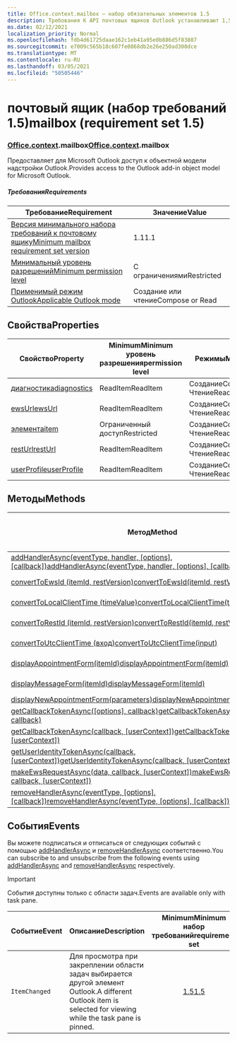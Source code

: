 ```yaml
---
title: Office.context.mailbox — набор обязательных элементов 1.5
description: Требования К API почтовых ящиков Outlook устанавливают 1,5 версии объектной модели почтовых ящиков.
ms.date: 02/12/2021
localization_priority: Normal
ms.openlocfilehash: fdb4d61725daae162c1eb41a95e0b886d5f83807
ms.sourcegitcommit: e7009c565b18c607fe0868db2e26e250ad308dce
ms.translationtype: MT
ms.contentlocale: ru-RU
ms.lasthandoff: 03/05/2021
ms.locfileid: "50505446"
---
```

# <a name="mailbox-requirement-set-15"></a><span data-ttu-id="543dd-103">почтовый ящик (набор требований 1.5)</span><span class="sxs-lookup"><span data-stu-id="543dd-103">mailbox (requirement set 1.5)</span></span>

### <a name="officecontextmailbox"></a><span data-ttu-id="543dd-104">[Office](office.md)[.context](office.context.md).mailbox</span><span class="sxs-lookup"><span data-stu-id="543dd-104">[Office](office.md)[.context](office.context.md).mailbox</span></span>

<span data-ttu-id="543dd-105">Предоставляет для Microsoft Outlook доступ к объектной модели надстройки Outlook.</span><span class="sxs-lookup"><span data-stu-id="543dd-105">Provides access to the Outlook add-in object model for Microsoft Outlook.</span></span>

##### <a name="requirements"></a><span data-ttu-id="543dd-106">Требования</span><span class="sxs-lookup"><span data-stu-id="543dd-106">Requirements</span></span>

|<span data-ttu-id="543dd-107">Требование</span><span class="sxs-lookup"><span data-stu-id="543dd-107">Requirement</span></span>| <span data-ttu-id="543dd-108">Значение</span><span class="sxs-lookup"><span data-stu-id="543dd-108">Value</span></span>|
|---|---|
|[<span data-ttu-id="543dd-109">Версия минимального набора требований к почтовому ящику</span><span class="sxs-lookup"><span data-stu-id="543dd-109">Minimum mailbox requirement set version</span></span>](../../requirement-sets/outlook-api-requirement-sets.md)| <span data-ttu-id="543dd-110">1.1</span><span class="sxs-lookup"><span data-stu-id="543dd-110">1.1</span></span>|
|[<span data-ttu-id="543dd-111">Минимальный уровень разрешений</span><span class="sxs-lookup"><span data-stu-id="543dd-111">Minimum permission level</span></span>](../../../outlook/understanding-outlook-add-in-permissions.md)| <span data-ttu-id="543dd-112">С ограничениями</span><span class="sxs-lookup"><span data-stu-id="543dd-112">Restricted</span></span>|
|[<span data-ttu-id="543dd-113">Применимый режим Outlook</span><span class="sxs-lookup"><span data-stu-id="543dd-113">Applicable Outlook mode</span></span>](../../../outlook/outlook-add-ins-overview.md#extension-points)| <span data-ttu-id="543dd-114">Создание или чтение</span><span class="sxs-lookup"><span data-stu-id="543dd-114">Compose or Read</span></span>|

## <a name="properties"></a><span data-ttu-id="543dd-115">Свойства</span><span class="sxs-lookup"><span data-stu-id="543dd-115">Properties</span></span>

| <span data-ttu-id="543dd-116">Свойство</span><span class="sxs-lookup"><span data-stu-id="543dd-116">Property</span></span> | <span data-ttu-id="543dd-117">Minimum</span><span class="sxs-lookup"><span data-stu-id="543dd-117">Minimum</span></span><br><span data-ttu-id="543dd-118">уровень разрешения</span><span class="sxs-lookup"><span data-stu-id="543dd-118">permission level</span></span> | <span data-ttu-id="543dd-119">Режимы</span><span class="sxs-lookup"><span data-stu-id="543dd-119">Modes</span></span> | <span data-ttu-id="543dd-120">Тип возвращаемых данных</span><span class="sxs-lookup"><span data-stu-id="543dd-120">Return type</span></span> | <span data-ttu-id="543dd-121">Minimum</span><span class="sxs-lookup"><span data-stu-id="543dd-121">Minimum</span></span><br><span data-ttu-id="543dd-122">набор требований</span><span class="sxs-lookup"><span data-stu-id="543dd-122">requirement set</span></span> |
|---|---|---|---|:---:|
| [<span data-ttu-id="543dd-123">диагностика</span><span class="sxs-lookup"><span data-stu-id="543dd-123">diagnostics</span></span>](/javascript/api/outlook/office.mailbox?view=outlook-js-1.5&preserve-view=true#diagnostics) | <span data-ttu-id="543dd-124">ReadItem</span><span class="sxs-lookup"><span data-stu-id="543dd-124">ReadItem</span></span> | <span data-ttu-id="543dd-125">Создание</span><span class="sxs-lookup"><span data-stu-id="543dd-125">Compose</span></span><br><span data-ttu-id="543dd-126">Чтение</span><span class="sxs-lookup"><span data-stu-id="543dd-126">Read</span></span> | [<span data-ttu-id="543dd-127">Diagnostics</span><span class="sxs-lookup"><span data-stu-id="543dd-127">Diagnostics</span></span>](/javascript/api/outlook/office.diagnostics?view=outlook-js-1.5&preserve-view=true) | [<span data-ttu-id="543dd-128">1.1</span><span class="sxs-lookup"><span data-stu-id="543dd-128">1.1</span></span>](../requirement-set-1.1/outlook-requirement-set-1.1.md) |
| [<span data-ttu-id="543dd-129">ewsUrl</span><span class="sxs-lookup"><span data-stu-id="543dd-129">ewsUrl</span></span>](/javascript/api/outlook/office.mailbox?view=outlook-js-1.5&preserve-view=true#ewsurl) | <span data-ttu-id="543dd-130">ReadItem</span><span class="sxs-lookup"><span data-stu-id="543dd-130">ReadItem</span></span> | <span data-ttu-id="543dd-131">Создание</span><span class="sxs-lookup"><span data-stu-id="543dd-131">Compose</span></span><br><span data-ttu-id="543dd-132">Чтение</span><span class="sxs-lookup"><span data-stu-id="543dd-132">Read</span></span> | <span data-ttu-id="543dd-133">String</span><span class="sxs-lookup"><span data-stu-id="543dd-133">String</span></span> | [<span data-ttu-id="543dd-134">1.1</span><span class="sxs-lookup"><span data-stu-id="543dd-134">1.1</span></span>](../requirement-set-1.1/outlook-requirement-set-1.1.md) |
| [<span data-ttu-id="543dd-135">элемента</span><span class="sxs-lookup"><span data-stu-id="543dd-135">item</span></span>](office.context.mailbox.item.md) | <span data-ttu-id="543dd-136">Ограниченный доступ</span><span class="sxs-lookup"><span data-stu-id="543dd-136">Restricted</span></span> | <span data-ttu-id="543dd-137">Создание</span><span class="sxs-lookup"><span data-stu-id="543dd-137">Compose</span></span><br><span data-ttu-id="543dd-138">Чтение</span><span class="sxs-lookup"><span data-stu-id="543dd-138">Read</span></span> | [<span data-ttu-id="543dd-139">Элемент</span><span class="sxs-lookup"><span data-stu-id="543dd-139">Item</span></span>](/javascript/api/outlook/office.item?view=outlook-js-1.5&preserve-view=true) | [<span data-ttu-id="543dd-140">1.1</span><span class="sxs-lookup"><span data-stu-id="543dd-140">1.1</span></span>](../requirement-set-1.1/outlook-requirement-set-1.1.md) |
| [<span data-ttu-id="543dd-141">restUrl</span><span class="sxs-lookup"><span data-stu-id="543dd-141">restUrl</span></span>](/javascript/api/outlook/office.mailbox?view=outlook-js-1.5&preserve-view=true#resturl) | <span data-ttu-id="543dd-142">ReadItem</span><span class="sxs-lookup"><span data-stu-id="543dd-142">ReadItem</span></span> | <span data-ttu-id="543dd-143">Создание</span><span class="sxs-lookup"><span data-stu-id="543dd-143">Compose</span></span><br><span data-ttu-id="543dd-144">Чтение</span><span class="sxs-lookup"><span data-stu-id="543dd-144">Read</span></span> | <span data-ttu-id="543dd-145">String</span><span class="sxs-lookup"><span data-stu-id="543dd-145">String</span></span> | [<span data-ttu-id="543dd-146">1.5</span><span class="sxs-lookup"><span data-stu-id="543dd-146">1.5</span></span>](../requirement-set-1.5/outlook-requirement-set-1.5.md) |
| [<span data-ttu-id="543dd-147">userProfile</span><span class="sxs-lookup"><span data-stu-id="543dd-147">userProfile</span></span>](/javascript/api/outlook/office.mailbox?view=outlook-js-1.5&preserve-view=true#userprofile) | <span data-ttu-id="543dd-148">ReadItem</span><span class="sxs-lookup"><span data-stu-id="543dd-148">ReadItem</span></span> | <span data-ttu-id="543dd-149">Создание</span><span class="sxs-lookup"><span data-stu-id="543dd-149">Compose</span></span><br><span data-ttu-id="543dd-150">Чтение</span><span class="sxs-lookup"><span data-stu-id="543dd-150">Read</span></span> | [<span data-ttu-id="543dd-151">UserProfile</span><span class="sxs-lookup"><span data-stu-id="543dd-151">UserProfile</span></span>](/javascript/api/outlook/office.userprofile?view=outlook-js-1.5&preserve-view=true) | [<span data-ttu-id="543dd-152">1.1</span><span class="sxs-lookup"><span data-stu-id="543dd-152">1.1</span></span>](../requirement-set-1.1/outlook-requirement-set-1.1.md) |

## <a name="methods"></a><span data-ttu-id="543dd-153">Методы</span><span class="sxs-lookup"><span data-stu-id="543dd-153">Methods</span></span>

| <span data-ttu-id="543dd-154">Метод</span><span class="sxs-lookup"><span data-stu-id="543dd-154">Method</span></span> | <span data-ttu-id="543dd-155">Minimum</span><span class="sxs-lookup"><span data-stu-id="543dd-155">Minimum</span></span><br><span data-ttu-id="543dd-156">уровень разрешения</span><span class="sxs-lookup"><span data-stu-id="543dd-156">permission level</span></span> | <span data-ttu-id="543dd-157">Режимы</span><span class="sxs-lookup"><span data-stu-id="543dd-157">Modes</span></span> | <span data-ttu-id="543dd-158">Minimum</span><span class="sxs-lookup"><span data-stu-id="543dd-158">Minimum</span></span><br><span data-ttu-id="543dd-159">набор требований</span><span class="sxs-lookup"><span data-stu-id="543dd-159">requirement set</span></span> |
|---|---|---|:---:|
| <span data-ttu-id="543dd-160">[addHandlerAsync(eventType, handler, [options], [callback])](/javascript/api/outlook/office.mailbox?view=outlook-js-1.5&preserve-view=true#addhandlerasync-eventtype--handler--options--callback-)</span><span class="sxs-lookup"><span data-stu-id="543dd-160">[addHandlerAsync(eventType, handler, [options], [callback])](/javascript/api/outlook/office.mailbox?view=outlook-js-1.5&preserve-view=true#addhandlerasync-eventtype--handler--options--callback-)</span></span> | <span data-ttu-id="543dd-161">ReadItem</span><span class="sxs-lookup"><span data-stu-id="543dd-161">ReadItem</span></span> | <span data-ttu-id="543dd-162">Создание</span><span class="sxs-lookup"><span data-stu-id="543dd-162">Compose</span></span><br><span data-ttu-id="543dd-163">Чтение</span><span class="sxs-lookup"><span data-stu-id="543dd-163">Read</span></span> | [<span data-ttu-id="543dd-164">1.5</span><span class="sxs-lookup"><span data-stu-id="543dd-164">1.5</span></span>](../requirement-set-1.5/outlook-requirement-set-1.5.md) |
| [<span data-ttu-id="543dd-165">convertToEwsId (itemId, restVersion)</span><span class="sxs-lookup"><span data-stu-id="543dd-165">convertToEwsId(itemId, restVersion)</span></span>](/javascript/api/outlook/office.mailbox?view=outlook-js-1.5&preserve-view=true#converttoewsid-itemid--restversion-) | <span data-ttu-id="543dd-166">Restricted</span><span class="sxs-lookup"><span data-stu-id="543dd-166">Restricted</span></span> | <span data-ttu-id="543dd-167">Создание</span><span class="sxs-lookup"><span data-stu-id="543dd-167">Compose</span></span><br><span data-ttu-id="543dd-168">Чтение</span><span class="sxs-lookup"><span data-stu-id="543dd-168">Read</span></span> | [<span data-ttu-id="543dd-169">1.3</span><span class="sxs-lookup"><span data-stu-id="543dd-169">1.3</span></span>](../requirement-set-1.3/outlook-requirement-set-1.3.md) |
| [<span data-ttu-id="543dd-170">convertToLocalClientTime (timeValue)</span><span class="sxs-lookup"><span data-stu-id="543dd-170">convertToLocalClientTime(timeValue)</span></span>](/javascript/api/outlook/office.mailbox?view=outlook-js-1.5&preserve-view=true#converttolocalclienttime-timevalue-) | <span data-ttu-id="543dd-171">ReadItem</span><span class="sxs-lookup"><span data-stu-id="543dd-171">ReadItem</span></span> | <span data-ttu-id="543dd-172">Создание</span><span class="sxs-lookup"><span data-stu-id="543dd-172">Compose</span></span><br><span data-ttu-id="543dd-173">Чтение</span><span class="sxs-lookup"><span data-stu-id="543dd-173">Read</span></span> | [<span data-ttu-id="543dd-174">1.1</span><span class="sxs-lookup"><span data-stu-id="543dd-174">1.1</span></span>](../requirement-set-1.1/outlook-requirement-set-1.1.md) |
| [<span data-ttu-id="543dd-175">convertToRestId (itemId, restVersion)</span><span class="sxs-lookup"><span data-stu-id="543dd-175">convertToRestId(itemId, restVersion)</span></span>](/javascript/api/outlook/office.mailbox?view=outlook-js-1.5&preserve-view=true#converttorestid-itemid--restversion-) | <span data-ttu-id="543dd-176">Restricted</span><span class="sxs-lookup"><span data-stu-id="543dd-176">Restricted</span></span> | <span data-ttu-id="543dd-177">Создание</span><span class="sxs-lookup"><span data-stu-id="543dd-177">Compose</span></span><br><span data-ttu-id="543dd-178">Чтение</span><span class="sxs-lookup"><span data-stu-id="543dd-178">Read</span></span> | [<span data-ttu-id="543dd-179">1.3</span><span class="sxs-lookup"><span data-stu-id="543dd-179">1.3</span></span>](../requirement-set-1.3/outlook-requirement-set-1.3.md) |
| [<span data-ttu-id="543dd-180">convertToUtcClientTime (вход)</span><span class="sxs-lookup"><span data-stu-id="543dd-180">convertToUtcClientTime(input)</span></span>](/javascript/api/outlook/office.mailbox?view=outlook-js-1.5&preserve-view=true#converttoutcclienttime-input-) | <span data-ttu-id="543dd-181">ReadItem</span><span class="sxs-lookup"><span data-stu-id="543dd-181">ReadItem</span></span> | <span data-ttu-id="543dd-182">Создание</span><span class="sxs-lookup"><span data-stu-id="543dd-182">Compose</span></span><br><span data-ttu-id="543dd-183">Чтение</span><span class="sxs-lookup"><span data-stu-id="543dd-183">Read</span></span> | [<span data-ttu-id="543dd-184">1.1</span><span class="sxs-lookup"><span data-stu-id="543dd-184">1.1</span></span>](../requirement-set-1.1/outlook-requirement-set-1.1.md) |
| [<span data-ttu-id="543dd-185">displayAppointmentForm(itemId)</span><span class="sxs-lookup"><span data-stu-id="543dd-185">displayAppointmentForm(itemId)</span></span>](/javascript/api/outlook/office.mailbox?view=outlook-js-1.5&preserve-view=true#displayappointmentform-itemid-) | <span data-ttu-id="543dd-186">ReadItem</span><span class="sxs-lookup"><span data-stu-id="543dd-186">ReadItem</span></span> | <span data-ttu-id="543dd-187">Создание</span><span class="sxs-lookup"><span data-stu-id="543dd-187">Compose</span></span><br><span data-ttu-id="543dd-188">Чтение</span><span class="sxs-lookup"><span data-stu-id="543dd-188">Read</span></span> | [<span data-ttu-id="543dd-189">1.1</span><span class="sxs-lookup"><span data-stu-id="543dd-189">1.1</span></span>](../requirement-set-1.1/outlook-requirement-set-1.1.md) |
| [<span data-ttu-id="543dd-190">displayMessageForm(itemId)</span><span class="sxs-lookup"><span data-stu-id="543dd-190">displayMessageForm(itemId)</span></span>](/javascript/api/outlook/office.mailbox?view=outlook-js-1.5&preserve-view=true#displaymessageform-itemid-) | <span data-ttu-id="543dd-191">ReadItem</span><span class="sxs-lookup"><span data-stu-id="543dd-191">ReadItem</span></span> | <span data-ttu-id="543dd-192">Создание</span><span class="sxs-lookup"><span data-stu-id="543dd-192">Compose</span></span><br><span data-ttu-id="543dd-193">Чтение</span><span class="sxs-lookup"><span data-stu-id="543dd-193">Read</span></span> | [<span data-ttu-id="543dd-194">1.1</span><span class="sxs-lookup"><span data-stu-id="543dd-194">1.1</span></span>](../requirement-set-1.1/outlook-requirement-set-1.1.md) |
| [<span data-ttu-id="543dd-195">displayNewAppointmentForm(parameters)</span><span class="sxs-lookup"><span data-stu-id="543dd-195">displayNewAppointmentForm(parameters)</span></span>](/javascript/api/outlook/office.mailbox?view=outlook-js-1.5&preserve-view=true#displaynewappointmentform-parameters-) | <span data-ttu-id="543dd-196">ReadItem</span><span class="sxs-lookup"><span data-stu-id="543dd-196">ReadItem</span></span> | <span data-ttu-id="543dd-197">Чтение</span><span class="sxs-lookup"><span data-stu-id="543dd-197">Read</span></span> | [<span data-ttu-id="543dd-198">1.1</span><span class="sxs-lookup"><span data-stu-id="543dd-198">1.1</span></span>](../requirement-set-1.1/outlook-requirement-set-1.1.md) |
| <span data-ttu-id="543dd-199">[getCallbackTokenAsync([options], callback)](/javascript/api/outlook/office.mailbox?view=outlook-js-1.5&preserve-view=true#getcallbacktokenasync-options--callback-)</span><span class="sxs-lookup"><span data-stu-id="543dd-199">[getCallbackTokenAsync([options], callback)](/javascript/api/outlook/office.mailbox?view=outlook-js-1.5&preserve-view=true#getcallbacktokenasync-options--callback-)</span></span> | <span data-ttu-id="543dd-200">ReadItem</span><span class="sxs-lookup"><span data-stu-id="543dd-200">ReadItem</span></span> | <span data-ttu-id="543dd-201">Создание</span><span class="sxs-lookup"><span data-stu-id="543dd-201">Compose</span></span><br><span data-ttu-id="543dd-202">Чтение</span><span class="sxs-lookup"><span data-stu-id="543dd-202">Read</span></span> | [<span data-ttu-id="543dd-203">1.5</span><span class="sxs-lookup"><span data-stu-id="543dd-203">1.5</span></span>](../requirement-set-1.5/outlook-requirement-set-1.5.md) |
| <span data-ttu-id="543dd-204">[getCallbackTokenAsync(callback, [userContext])](/javascript/api/outlook/office.mailbox?view=outlook-js-1.5&preserve-view=true#getcallbacktokenasync-callback--usercontext-)</span><span class="sxs-lookup"><span data-stu-id="543dd-204">[getCallbackTokenAsync(callback, [userContext])](/javascript/api/outlook/office.mailbox?view=outlook-js-1.5&preserve-view=true#getcallbacktokenasync-callback--usercontext-)</span></span> | <span data-ttu-id="543dd-205">ReadItem</span><span class="sxs-lookup"><span data-stu-id="543dd-205">ReadItem</span></span> | <span data-ttu-id="543dd-206">Создание</span><span class="sxs-lookup"><span data-stu-id="543dd-206">Compose</span></span><br><span data-ttu-id="543dd-207">Чтение</span><span class="sxs-lookup"><span data-stu-id="543dd-207">Read</span></span> | [<span data-ttu-id="543dd-208">1.3</span><span class="sxs-lookup"><span data-stu-id="543dd-208">1.3</span></span>](../requirement-set-1.3/outlook-requirement-set-1.3.md)<br>[<span data-ttu-id="543dd-209">1.1</span><span class="sxs-lookup"><span data-stu-id="543dd-209">1.1</span></span>](../requirement-set-1.1/outlook-requirement-set-1.1.md) |
| <span data-ttu-id="543dd-210">[getUserIdentityTokenAsync(callback, [userContext])](/javascript/api/outlook/office.mailbox?view=outlook-js-1.5&preserve-view=true#getuseridentitytokenasync-callback--usercontext-)</span><span class="sxs-lookup"><span data-stu-id="543dd-210">[getUserIdentityTokenAsync(callback, [userContext])](/javascript/api/outlook/office.mailbox?view=outlook-js-1.5&preserve-view=true#getuseridentitytokenasync-callback--usercontext-)</span></span> | <span data-ttu-id="543dd-211">ReadItem</span><span class="sxs-lookup"><span data-stu-id="543dd-211">ReadItem</span></span> | <span data-ttu-id="543dd-212">Создание</span><span class="sxs-lookup"><span data-stu-id="543dd-212">Compose</span></span><br><span data-ttu-id="543dd-213">Чтение</span><span class="sxs-lookup"><span data-stu-id="543dd-213">Read</span></span> | [<span data-ttu-id="543dd-214">1.1</span><span class="sxs-lookup"><span data-stu-id="543dd-214">1.1</span></span>](../requirement-set-1.1/outlook-requirement-set-1.1.md) |
| <span data-ttu-id="543dd-215">[makeEwsRequestAsync(data, callback, [userContext])](/javascript/api/outlook/office.mailbox?view=outlook-js-1.5&preserve-view=true#makeewsrequestasync-data--callback--usercontext-)</span><span class="sxs-lookup"><span data-stu-id="543dd-215">[makeEwsRequestAsync(data, callback, [userContext])](/javascript/api/outlook/office.mailbox?view=outlook-js-1.5&preserve-view=true#makeewsrequestasync-data--callback--usercontext-)</span></span> | <span data-ttu-id="543dd-216">ReadWriteMailbox</span><span class="sxs-lookup"><span data-stu-id="543dd-216">ReadWriteMailbox</span></span> | <span data-ttu-id="543dd-217">Создание</span><span class="sxs-lookup"><span data-stu-id="543dd-217">Compose</span></span><br><span data-ttu-id="543dd-218">Чтение</span><span class="sxs-lookup"><span data-stu-id="543dd-218">Read</span></span> | [<span data-ttu-id="543dd-219">1.1</span><span class="sxs-lookup"><span data-stu-id="543dd-219">1.1</span></span>](../requirement-set-1.1/outlook-requirement-set-1.1.md) |
| <span data-ttu-id="543dd-220">[removeHandlerAsync(eventType, [options], [callback])](/javascript/api/outlook/office.mailbox?view=outlook-js-1.5&preserve-view=true#removehandlerasync-eventtype--options--callback-)</span><span class="sxs-lookup"><span data-stu-id="543dd-220">[removeHandlerAsync(eventType, [options], [callback])](/javascript/api/outlook/office.mailbox?view=outlook-js-1.5&preserve-view=true#removehandlerasync-eventtype--options--callback-)</span></span> | <span data-ttu-id="543dd-221">ReadItem</span><span class="sxs-lookup"><span data-stu-id="543dd-221">ReadItem</span></span> | <span data-ttu-id="543dd-222">Создание</span><span class="sxs-lookup"><span data-stu-id="543dd-222">Compose</span></span><br><span data-ttu-id="543dd-223">Чтение</span><span class="sxs-lookup"><span data-stu-id="543dd-223">Read</span></span> | [<span data-ttu-id="543dd-224">1.5</span><span class="sxs-lookup"><span data-stu-id="543dd-224">1.5</span></span>](../requirement-set-1.5/outlook-requirement-set-1.5.md) |

## <a name="events"></a><span data-ttu-id="543dd-225">События</span><span class="sxs-lookup"><span data-stu-id="543dd-225">Events</span></span>

<span data-ttu-id="543dd-226">Вы можете подписаться и отписаться от следующих событий с помощью [addHandlerAsync](/javascript/api/outlook/office.mailbox?view=outlook-js-1.5&preserve-view=true#addhandlerasync-eventtype--handler--options--callback-) и [removeHandlerAsync](/javascript/api/outlook/office.mailbox?view=outlook-js-1.5&preserve-view=true#removehandlerasync-eventtype--options--callback-) соответственно.</span><span class="sxs-lookup"><span data-stu-id="543dd-226">You can subscribe to and unsubscribe from the following events using [addHandlerAsync](/javascript/api/outlook/office.mailbox?view=outlook-js-1.5&preserve-view=true#addhandlerasync-eventtype--handler--options--callback-) and [removeHandlerAsync](/javascript/api/outlook/office.mailbox?view=outlook-js-1.5&preserve-view=true#removehandlerasync-eventtype--options--callback-) respectively.</span></span>

> [!IMPORTANT]
> <span data-ttu-id="543dd-227">События доступны только с области задач.</span><span class="sxs-lookup"><span data-stu-id="543dd-227">Events are available only with task pane.</span></span>

| <span data-ttu-id="543dd-228">Событие</span><span class="sxs-lookup"><span data-stu-id="543dd-228">Event</span></span> | <span data-ttu-id="543dd-229">Описание</span><span class="sxs-lookup"><span data-stu-id="543dd-229">Description</span></span> | <span data-ttu-id="543dd-230">Minimum</span><span class="sxs-lookup"><span data-stu-id="543dd-230">Minimum</span></span><br><span data-ttu-id="543dd-231">набор требований</span><span class="sxs-lookup"><span data-stu-id="543dd-231">requirement set</span></span> |
|---|---|:---:|
|`ItemChanged`| <span data-ttu-id="543dd-232">Для просмотра при закреплении области задач выбирается другой элемент Outlook.</span><span class="sxs-lookup"><span data-stu-id="543dd-232">A different Outlook item is selected for viewing while the task pane is pinned.</span></span> | [<span data-ttu-id="543dd-233">1.5</span><span class="sxs-lookup"><span data-stu-id="543dd-233">1.5</span></span>](../requirement-set-1.5/outlook-requirement-set-1.5.md) |
